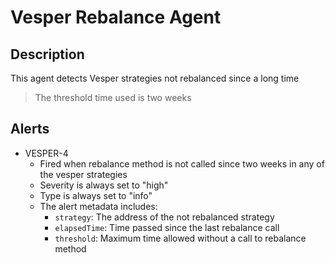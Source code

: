 # Vesper Rebalance Agent

## Description

This agent detects Vesper strategies not rebalanced since a long time
> The threshold time used is two weeks

## Alerts

- VESPER-4
  - Fired when rebalance method is not called since two weeks in any of the vesper strategies
  - Severity is always set to "high"
  - Type is always set to "info"
  - The alert metadata includes:
    - `strategy`: The address of the not rebalanced strategy
    - `elapsedTime`: Time passed since the last rebalance call
    - `threshold`: Maximum time allowed without a call to rebalance method
